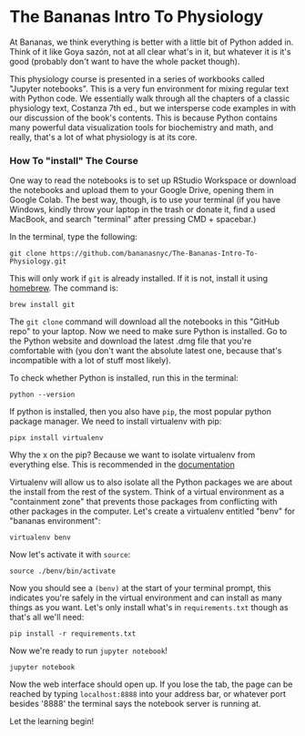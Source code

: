 # The Bananas Intro To Physiology

At Bananas, we think everything is better with a little bit of Python added in. Think of it like  Goya sazón, not at all clear what's in it, but whatever it is it's good (probably don't want to have the whole packet though). 

This physiology course is presented in a series of workbooks called "Jupyter notebooks". This is a very fun environment for mixing regular text with Python code. We essentially walk through all the chapters of a classic physiology text, Costanza 7th ed., but we intersperse code examples in with our discussion of the book's contents. This is because Python contains many powerful data visualization tools for biochemistry and math, and really, that's a lot of what physiology is at its core.


### How To "install" The Course

One way to read the notebooks is to set up RStudio Workspace or download the notebooks and upload them to your Google Drive, opening them in Google Colab. The best way, though, is to use your terminal (if you have Windows, kindly throw your laptop in the trash or donate it, find a used MacBook, and search "terminal" after pressing CMD + spacebar.)

In the terminal, type the following:

```
git clone https://github.com/bananasnyc/The-Bananas-Intro-To-Physiology.git
```

This will only work if `git` is already installed. If it is not, install it using [homebrew](https://brew.sh). The command is:

```
brew install git
```

The `git clone` command will download all the notebooks in this "GitHub repo" to your laptop. Now we need to make sure Python is installed. Go to the Python website and download the latest .dmg file that you're comfortable with (you don't want the absolute latest one, because that's incompatible with a lot of stuff most likely). 

To check whether Python is installed, run this in the terminal:

```
python --version
```

If python is installed, then you also have `pip`, the most popular python package manager. We need to install virtualenv with pip:

```
pipx install virtualenv
```

Why the x on the pip? Because we want to isolate virtualenv from everything else. This is recommended in the [documentation](linkurlhttps://virtualenv.pypa.io/en/latest/installation.html)

Virtualenv will allow us to also isolate all the Python packages we are about the install from the rest of the system. Think of a virtual environment as a "containment zone" that prevents those packages from conflicting with other packages in the computer. Let's create a virtualenv entitled "benv" for "bananas environment":

```
virtualenv benv
```

Now let's activate it with `source`:

```
source ./benv/bin/activate
```
Now you should see a `(benv)` at the start of your terminal prompt, this indicates you're safely in the virtual environment and can install as many things as you want. Let's only install what's in `requirements.txt` though as that's all we'll need:

```
pip install -r requirements.txt
```

Now we're ready to run `jupyter notebook`! 

```
jupyter notebook
```

Now the web interface should open up. If you lose the tab, the page can be reached by typing `localhost:8888` into your address bar, or whatever port besides '8888' the terminal says the notebook server is running at. 

Let the learning begin!